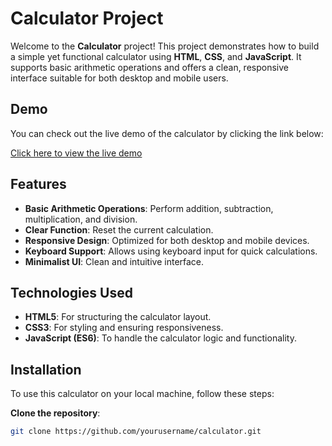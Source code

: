 # Calculator Project

Welcome to the **Calculator** project! This project demonstrates how to build a simple yet functional calculator using **HTML**, **CSS**, and **JavaScript**. It supports basic arithmetic operations and offers a clean, responsive interface suitable for both desktop and mobile users.

## Demo

You can check out the live demo of the calculator by clicking the link below:

[Click here to view the live demo](https://example.com/demo)

## Features

- **Basic Arithmetic Operations**: Perform addition, subtraction, multiplication, and division.
- **Clear Function**: Reset the current calculation.
- **Responsive Design**: Optimized for both desktop and mobile devices.
- **Keyboard Support**: Allows using keyboard input for quick calculations.
- **Minimalist UI**: Clean and intuitive interface.

## Technologies Used

- **HTML5**: For structuring the calculator layout.
- **CSS3**: For styling and ensuring responsiveness.
- **JavaScript (ES6)**: To handle the calculator logic and functionality.

## Installation

To use this calculator on your local machine, follow these steps:

 **Clone the repository**:

   ```bash
   git clone https://github.com/yourusername/calculator.git






   
